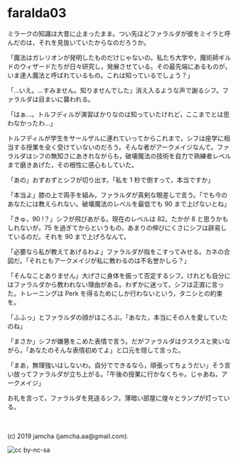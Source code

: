 

# faralda03

ミラークの知識は大昔に止まったまま。つい先ほどファラルダが彼をミイラと呼んだのは，それを見抜いていたからなのだろうか。

「魔法はガレリオンが発明したものだけじゃないの。私たち大学や，魔術師ギルドのウィザードたちが日々研究し，発展させている。その最先端にあるものが，いま達人魔法と呼ばれているもの。これは知っているでしょう？」

「…いえ。…すみません。知りませんでした」消え入るような声で謝るシフ。ファラルダは目まいに襲われる。

「はぁ…。トルフディルが演習ばかりなのは知っていたけれど，ここまでとは思わなかったわ…」

トルフディルが学生をサールザルに連れていってからこれまで，シフは座学に相当する授業を全く受けていないのだろう。そんな者がアークメイジなんて。ファラルダはシフの無知さにあきれながらも，破壊魔法の技術を自力で熟練者レベルまで磨きあげた，その根性に感心もしていた。

「あの」おずおずとシフが切り出す。「私を 1 秒で倒すって，本当ですか」

「本当よ」膝の上で両手を組み，ファラルダが真剣な眼差しで言う。「でも今のあなたには教えられない。破壊魔法のレベルを最低でも 90 まで上げないとね」

「きゅ，90 !？」シフが飛びあがる。現在のレベルは 82。たかが 8 と思うかもしれないが，75 を過ぎてからというもの，あまりの伸びにくさにシフは辟易しているのだ。それを 90 まで上げろなんて。

「必要なら私が教えてあげるわよ」ファラルダが指をこすってみせる。カネの合図だ。「それともアークメイジが私に教わるのは不名誉かしら？」

「そんなことありません」大げさに身体を振って否定するシフ。けれども自分にはファラルダから教われない理由がある。わずかに迷って，シフは正直に言った。トレーニングは Perk を得るためにしか行わないという，タニシとの約束を。

「ふふっ」とファラルダの顔がほころぶ。「あなた，本当にその人を愛していたのね」

「まさか」シフが嫌悪をこめた表情で言う。だがファラルダはクスクスと笑いながら，「あなたのそんな表情初めてよ」と口元を隠して言った。

「まあ，無理強いはしないわ。自分でできるなら，頑張ってちょうだい」そう言い放ってファラルダが立ち上がる。「午後の授業に行かなくちゃ。じゃあね，アークメイジ」

お礼を言って，ファラルダを見送るシフ。薄暗い部屋に煌々とランプが灯っている。

<br>
<br>
(c) 2019 jamcha (jamcha.aa@gmail.com).

![cc by-nc-sa](https://i.creativecommons.org/l/by-nc-sa/4.0/88x31.png)

